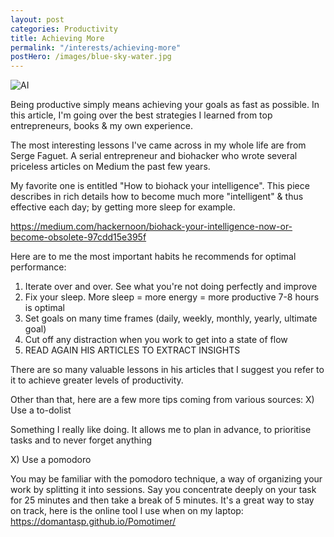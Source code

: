 ```yaml
---
layout: post
categories: Productivity
title: Achieving More
permalink: "/interests/achieving-more"
postHero: /images/blue-sky-water.jpg
---
```


<img src="http://i.hurimg.com/i/hdn/75/0x0/5deb806fd3806c0da89e6816.jpg" alt="AI">

Being productive simply means achieving your goals as fast as possible.
In this article,
 I'm going over the best strategies I learned from top entrepreneurs, books & my own experience.

 The most interesting lessons I've came across in my whole life are from Serge Faguet. A serial entrepreneur and biohacker who wrote several priceless articles on Medium the past few years.

 My favorite one is entitled "How to biohack your intelligence". This piece describes in rich details how to become much more "intelligent" & thus effective each day; by getting more sleep for example.

 <a href="https://medium.com/hackernoon/biohack-your-intelligence-now-or-become-obsolete-97cdd15e395f">https://medium.com/hackernoon/biohack-your-intelligence-now-or-become-obsolete-97cdd15e395f</a>

Here are to me the most important habits he recommends for optimal performance:
1) Iterate over and over. See what you're not doing perfectly and improve
1) Fix your sleep. More sleep = more energy = more productive 7-8 hours is optimal 
2) Set goals on many time frames (daily, weekly, monthly, yearly, ultimate goal)
3) Cut off any distraction when you work to get into a state of flow
3) READ AGAIN HIS ARTICLES TO EXTRACT INSIGHTS

There are so many valuable lessons in his articles that I suggest you refer to it to achieve greater levels of productivity.

Other than that, here are a few more tips coming from various sources:
X) Use a to-dolist

Something I really like doing. It allows me to plan in advance, to prioritise tasks and to never forget anything

X) Use a pomodoro

You may be familiar with the pomodoro technique, a way of organizing your work by splitting it into sessions. Say you concentrate deeply on your task for 25 minutes and then take a break of 5 minutes. It's a great way to stay on track, here is the online tool I use when on my laptop:  
https://domantasp.github.io/Pomotimer/
